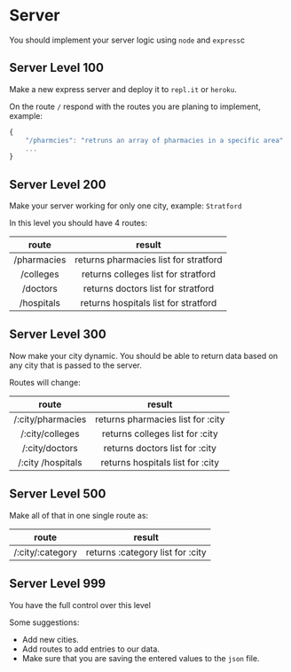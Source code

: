 # Server

You should implement your server logic using `node` and `express`c

## Server Level 100

Make a new express server and deploy it to `repl.it` or `heroku`.

On the route `/` respond with the routes you are planing to implement, example:

```js
{
    "/pharmcies": "retruns an array of pharmacies in a specific area"
    ...
}
```

## Server Level 200

Make your server working for only one city, example: `Stratford`

In this level you should have 4 routes:

|    route    |                result                 |
| :---------: | :-----------------------------------: |
| /pharmacies | returns pharmacies list for stratford |
|  /colleges  |  returns colleges list for stratford  |
|  /doctors   |  returns doctors list for stratford   |
| /hospitals  | returns hospitals list for stratford  |

## Server Level 300

Now make your city dynamic. You should be able to return data based on any city that is passed to the server.

Routes will change:

|       route       |              result               |
| :---------------: | :-------------------------------: |
| /:city/pharmacies | returns pharmacies list for :city |
|  /:city/colleges  |  returns colleges list for :city  |
|  /:city/doctors   |  returns doctors list for :city   |
| /:city /hospitals | returns hospitals list for :city  |

## Server Level 500

Make all of that in one single route as:

|      route       |              result              |
| :--------------: | :------------------------------: |
| /:city/:category | returns :category list for :city |

## Server Level 999

You have the full control over this level

Some suggestions:

- Add new cities.
- Add routes to add entries to our data.
- Make sure that you are saving the entered values to the `json` file.
